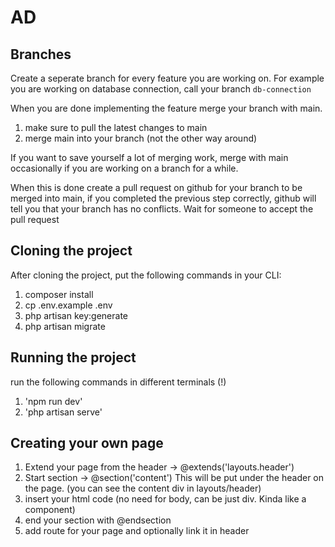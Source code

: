 # AD

## Branches
Create a seperate branch for every feature you are working on.
For example you are working on database connection, call your branch `db-connection`

When you are done implementing the feature merge your branch with main.
1. make sure to pull the latest changes to main
2. merge main into your branch (not the other way around)

If you want to save yourself a lot of merging work, merge with main occasionally if you are working on a branch for a while.

When this is done create a pull request on github for your branch to be merged into main, if you completed the previous step correctly,
github will tell you that your branch has no conflicts. Wait for someone to accept the pull request

## Cloning the project
After cloning the project, put the following commands in your CLI:
1. composer install
2. cp .env.example .env
3. php artisan key:generate
4. php artisan migrate

## Running the project
run the following commands in different terminals (!)
1. 'npm run dev'
2. 'php artisan serve'

## Creating your own page
1. Extend your page from the header -> @extends('layouts.header')
2. Start section -> @section('content')
This will be put under the header on the page. (you can see the content div in layouts/header)
3. insert your html code (no need for body, can be just div. Kinda like a component)
4. end your section with @endsection
5. add route for your page and optionally link it in header


 

